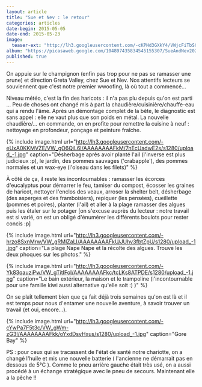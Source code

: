 ```yaml
---
layout: article
title: "Sue et Nev : le retour"
categories: articles
date-begin: 2015-05-05
date-end: 2015-05-23
image: 
  teaser-ext: "http://lh3.googleusercontent.com/-cKPHd3GXkY4/VWjcFiTbSGI/AAAAAAAAFe4/z4q_5l5NUVc/s1280/upload_-1.jpg"
album: "https://picasaweb.google.com/104897435834545155307/SueAndNev202?authkey=Gv1sRgCLyP-PaFxcDGVg"
published: true
---
```


On appuie sur le champignon (enfin pas trop pour ne pas se ramasser une prune) et direction Greta Valley, chez Sue et Nev. Nos attentifs lecteurs se souviennent que c'est notre premier wwoofing, là où tout a commencé...

Niveau météo, c'est la fin des haricots : il n'a pas plu depuis qu'on est parti ... Peu de choses ont changé mis à part la chaudière/cuisinière/chauffe-eau qui a rendu l'âme. Après un démontage complet de la bête, le diagnostic est sans appel : elle ne vaut plus que son poids en métal. La nouvelle chaudière/... en commande, on en profite pour remettre la cuisine à neuf : nettoyage en profondeur, ponçage et peinture fraîche. 

{% include image.html url="http://lh3.googleusercontent.com/-eUxA0KKMVZE/VW_gO6QiL6I/AAAAAAAAFkM/7nEcUadwE2s/s1280/upload_-1.jpg" caption="Désherbage après avoir planté l'ail (l'inverse est plus judicieux :p), le jardin, des pommes sauvages ('crabapple'), des pommes normales et un wax-eye (l'oiseau dans les filets)" %}

À côté de ça, il reste les incontournables : ramasser les écorces d'eucalyptus pour démarrer le feu, tamiser du compost, écosser les graines de haricot, nettoyer l'enclos des veaux, arroser la shelter belt, désherbage (des asperges et des framboisiers), repiquer (les pensées), cueillette (pommes et poires), planter (l'ail) et aller à la plage ramasser des algues puis les étaler sur le potager [on s'excuse auprès du lecteur : notre travail est si varié, on est un obligé d'énumérer les différents boulots pour rester concis :p]

{% include image.html url="http://lh3.googleusercontent.com/-hrzo8SxnMrw/VW_gRMlZaLI/AAAAAAAAFkU/JUhv3fbtZpU/s1280/upload_-1.jpg" caption="La plage Nape Nape et la récolte des algues. Trouve les deux phoques sur les photos." %}

{% include image.html url="http://lh3.googleusercontent.com/-Yk83qauziPw/VW_gTitIFoI/AAAAAAAAFkc/tcLKs8ATPDE/s1280/upload_-1.jpg" caption="Le bain extérieur, la maison et le trampoline (l'incontournable pour une famille kiwi aussi alternative qu'elle soit :) )" %}

On se plaît tellement bien que ça fait déjà trois semaines qu'on est là et il est temps pour nous d'entamer une nouvelle aventure, à savoir trouver un travail (et oui, encore...). 

{% include image.html url="http://lh3.googleusercontent.com/-cYwPa7F5t3c/VW_gWm-zG3I/AAAAAAAAFkk/oYxdDsyHxus/s1280/upload_-1.jpg" caption="Gore Bay" %}

PS : pour ceux qui se tracassent de l'état de santé notre chariotte, on a changé l'huile et mis une nouvelle batterie ( l'ancienne ne démarrait pas en dessous de 5°C ). Comme le pneu arrière gauche était très usé, on a aussi procédé à un échange stratégique avec le pneu de secours. Maintenant elle a la pêche !!





